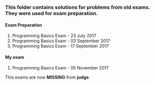 ### This folder contains solutions for problems from old exams. They were used for exam preparation.  
#### Exam Preparation  
1. Programming Basics Exam - 23 July 2017
2. Programming Basics Exam - 03 September 2017
3. Programming Basics Exam - 17 September 2017  
#### My exam
 1. Programming Basics Exam - 05 November 2017
 
 This exams are now **MISSING** from **judge**.